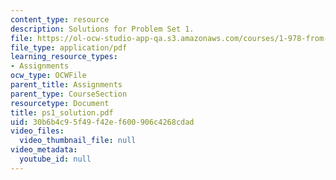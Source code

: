 ```yaml
---
content_type: resource
description: Solutions for Problem Set 1.
file: https://ol-ocw-studio-app-qa.s3.amazonaws.com/courses/1-978-from-nano-to-macro-introduction-to-atomistic-modeling-techniques-january-iap-2007/30b6b4c95f49f42ef600906c4268cdad_ps1_solution.pdf
file_type: application/pdf
learning_resource_types:
- Assignments
ocw_type: OCWFile
parent_title: Assignments
parent_type: CourseSection
resourcetype: Document
title: ps1_solution.pdf
uid: 30b6b4c9-5f49-f42e-f600-906c4268cdad
video_files:
  video_thumbnail_file: null
video_metadata:
  youtube_id: null
---
```

